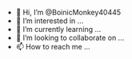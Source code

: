 - 👋 Hi, I’m @BoinicMonkey40445
- 👀 I’m interested in ...
- 🌱 I’m currently learning ...
- 💞️ I’m looking to collaborate on ...
- 📫 How to reach me ...

<!---
BoinicMonkey40445/BoinicMonkey40445 is a ✨ special ✨ repository because its `README.md` (this file) appears on your GitHub profile.
You can click thhie Preview link to take a look at your changes.
--->
